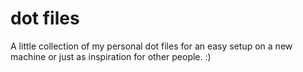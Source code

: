 # dot files

A little collection of my personal dot files for an easy setup on a new machine or just as inspiration for other people. :)
